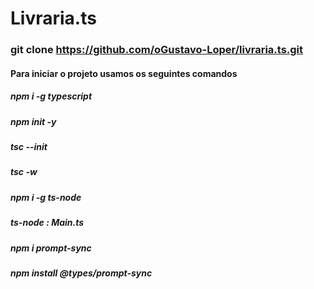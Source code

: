 # Livraria.ts

### git clone https://github.com/oGustavo-Loper/livraria.ts.git
#### Para iniciar o projeto usamos os seguintes comandos

##### npm i -g typescript
##### npm init -y
##### tsc --init
##### tsc -w
##### npm i -g ts-node
##### ts-node : Main.ts
##### npm i prompt-sync
##### npm install @types/prompt-sync
